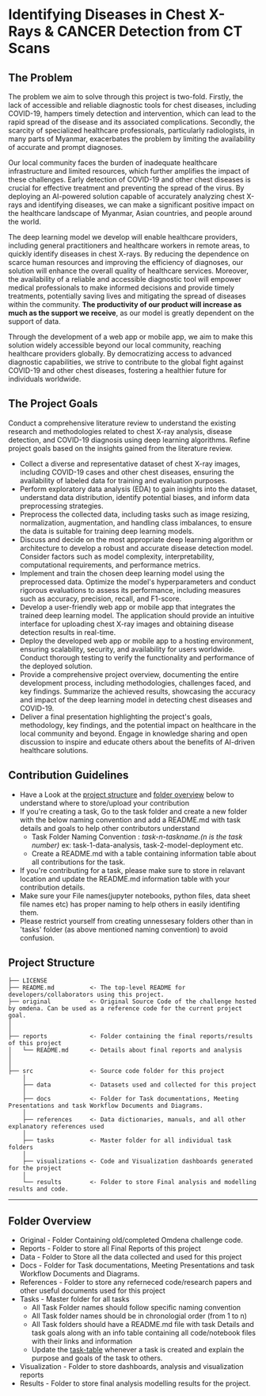 # Identifying Diseases in Chest X-Rays & CANCER Detection from CT Scans

## The Problem 
The problem we aim to solve through this project is two-fold. Firstly, the lack of accessible and reliable diagnostic tools for chest diseases, including COVID-19, hampers timely detection and intervention, which can lead to the rapid spread of the disease and its associated complications. Secondly, the scarcity of specialized healthcare professionals, particularly radiologists, in many parts of Myanmar, exacerbates the problem by limiting the availability of accurate and prompt diagnoses.

Our local community faces the burden of inadequate healthcare infrastructure and limited resources, which further amplifies the impact of these challenges. Early detection of COVID-19 and other chest diseases is crucial for effective treatment and preventing the spread of the virus. By deploying an AI-powered solution capable of accurately analyzing chest X-rays and identifying diseases, we can make a significant positive impact on the healthcare landscape of Myanmar, Asian countries, and people around the world.
 
The deep learning model we develop will enable healthcare providers, including general practitioners and healthcare workers in remote areas, to quickly identify diseases in chest X-rays. By reducing the dependence on scarce human resources and improving the efficiency of diagnoses, our solution will enhance the overall quality of healthcare services. Moreover, the availability of a reliable and accessible diagnostic tool will empower medical professionals to make informed decisions and provide timely treatments, potentially saving lives and mitigating the spread of diseases within the community. **The productivity of our product will increase as much as the support we receive**, as our model is greatly dependent on the support of data.
 
Through the development of a web app or mobile app, we aim to make this solution widely accessible beyond our local community, reaching healthcare providers globally. By democratizing access to advanced diagnostic capabilities, we strive to contribute to the global fight against COVID-19 and other chest diseases, fostering a healthier future for individuals worldwide.

## The Project Goals
Conduct a comprehensive literature review to understand the existing research and methodologies related to chest X-ray analysis, disease detection, and COVID-19 diagnosis using deep learning algorithms. Refine project goals based on the insights gained from the literature review.
- Collect a diverse and representative dataset of chest X-ray images, including COVID-19 cases and other chest diseases, ensuring the availability of labeled data for training and evaluation purposes.
- Perform exploratory data analysis (EDA) to gain insights into the dataset, understand data distribution, identify potential biases, and inform data preprocessing strategies.
- Preprocess the collected data, including tasks such as image resizing, normalization, augmentation, and handling class imbalances, to ensure the data is suitable for training deep learning models.
- Discuss and decide on the most appropriate deep learning algorithm or architecture to develop a robust and accurate disease detection model. Consider factors such as model complexity, interpretability, computational requirements, and performance metrics.
- Implement and train the chosen deep learning model using the preprocessed data. Optimize the model's hyperparameters and conduct rigorous evaluations to assess its performance, including measures such as accuracy, precision, recall, and F1-score.
- Develop a user-friendly web app or mobile app that integrates the trained deep learning model. The application should provide an intuitive interface for uploading chest X-ray images and obtaining disease detection results in real-time.
- Deploy the developed web app or mobile app to a hosting environment, ensuring scalability, security, and availability for users worldwide. Conduct thorough testing to verify the functionality and performance of the deployed solution.
- Provide a comprehensive project overview, documenting the entire development process, including methodologies, challenges faced, and key findings. Summarize the achieved results, showcasing the accuracy and impact of the deep learning model in detecting chest diseases and COVID-19.
- Deliver a final presentation highlighting the project's goals, methodology, key findings, and the potential impact on healthcare in the local community and beyond. Engage in knowledge sharing and open discussion to inspire and educate others about the benefits of AI-driven healthcare solutions.

## Contribution Guidelines
- Have a Look at the [project structure](#project-structure) and [folder overview](#folder-overview) below to understand where to store/upload your contribution
- If you're creating a task, Go to the task folder and create a new folder with the below naming convention and add a README.md with task details and goals to help other contributors understand
    - Task Folder Naming Convention : _task-n-taskname.(n is the task number)_  ex: task-1-data-analysis, task-2-model-deployment etc.
    - Create a README.md with a table containing information table about all contributions for the task.
- If you're contributing for a task, please make sure to store in relavant location and update the README.md information table with your contribution details.
- Make sure your File names(jupyter notebooks, python files, data sheet file names etc) has proper naming to help others in easily identifing them.
- Please restrict yourself from creating unnessesary folders other than in 'tasks' folder (as above mentioned naming convention) to avoid confusion.
  

## Project Structure

    ├── LICENSE
    ├── README.md          <- The top-level README for developers/collaborators using this project.
    ├── original           <- Original Source Code of the challenge hosted by omdena. Can be used as a reference code for the current project goal.
    │ 
    │
    ├── reports            <- Folder containing the final reports/results of this project
    │   └── README.md      <- Details about final reports and analysis
    │ 
    │   
    ├── src                <- Source code folder for this project
        │
        ├── data           <- Datasets used and collected for this project
        │   
        ├── docs           <- Folder for Task documentations, Meeting Presentations and task Workflow Documents and Diagrams.
        │
        ├── references     <- Data dictionaries, manuals, and all other explanatory references used 
        │
        ├── tasks          <- Master folder for all individual task folders
        │
        ├── visualizations <- Code and Visualization dashboards generated for the project
        │
        └── results        <- Folder to store Final analysis and modelling results and code.
--------

## Folder Overview

- Original          - Folder Containing old/completed Omdena challenge code.
- Reports           - Folder to store all Final Reports of this project
- Data              - Folder to Store all the data collected and used for this project 
- Docs              - Folder for Task documentations, Meeting Presentations and task Workflow Documents and Diagrams.
- References        - Folder to store any referneced code/research papers and other useful documents used for this project
- Tasks             - Master folder for all tasks
  - All Task Folder names should follow specific naming convention
  - All Task folder names should be in chronologial order (from 1 to n)
  - All Task folders should have a README.md file with task Details and task goals along with an info table containing all code/notebook files with their links and information
  - Update the [task-table](./src/tasks/README.md#task-table) whenever a task is created and explain the purpose and goals of the task to others.
- Visualization     - Folder to store dashboards, analysis and visualization reports
- Results           - Folder to store final analysis modelling results for the project.


#
